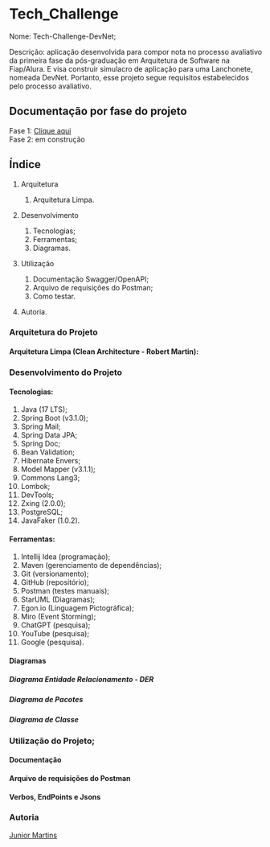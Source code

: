 # Tech_Challenge

Nome: Tech-Challenge-DevNet;  
  
Descrição: aplicação desenvolvida para compor nota no processo avaliativo da primeira fase da pós-graduação em Arquitetura de Software na Fiap/Alura. E visa construir simulacro de aplicação para uma Lanchonete, nomeada DevNet. Portanto, esse projeto segue requisitos estabelecidos pelo processo avaliativo.

## Documentação por fase do projeto

Fase 1: [Clique aqui](https://github.com/juniorsmartins/Tech_Challenge_Arquitetura_Software/blob/master/README-FASE1.md)  
Fase 2: em construção
  
## Índice

1. Arquitetura
    1. Arquitetura Limpa.
  
2. Desenvolvimento
    1. Tecnologias;
    2. Ferramentas;
    3. Diagramas.
  
3. Utilização
    1. Documentação Swagger/OpenAPI;
    2. Arquivo de requisições do Postman;
    3. Como testar.
  
4. Autoria.

### Arquitetura do Projeto

#### Arquitetura Limpa (Clean Architecture - Robert Martin):

### Desenvolvimento do Projeto

#### Tecnologias:

1. Java (17 LTS);
2. Spring Boot (v3.1.0);
3. Spring Mail;
4. Spring Data JPA;
5. Spring Doc;
6. Bean Validation;
7. Hibernate Envers;
8. Model Mapper (v3.1.1);
9. Commons Lang3;
10. Lombok;
11. DevTools;
12. Zxing (2.0.0);
13. PostgreSQL;
14. JavaFaker (1.0.2).

#### Ferramentas:

1. Intellij Idea (programação);
2. Maven (gerenciamento de dependências);
3. Git (versionamento);
4. GitHub (repositório);
5. Postman (testes manuais);
6. StarUML (Diagramas);
7. Egon.io (Linguagem Pictográfica);
8. Miro (Event Storming);
9. ChatGPT (pesquisa);
10. YouTube (pesquisa);
11. Google (pesquisa).

#### Diagramas

##### Diagrama Entidade Relacionamento - DER

##### Diagrama de Pacotes

##### Diagrama de Classe

### Utilização do Projeto;

#### Documentação

#### Arquivo de requisições do Postman

#### Verbos, EndPoints e Jsons

### Autoria

[Junior Martins](https://www.linkedin.com/in/juniorsmartins/)
